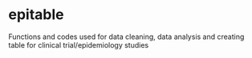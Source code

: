 # epitable
Functions and codes used for data cleaning,  data analysis and creating table for clinical trial/epidemiology studies
